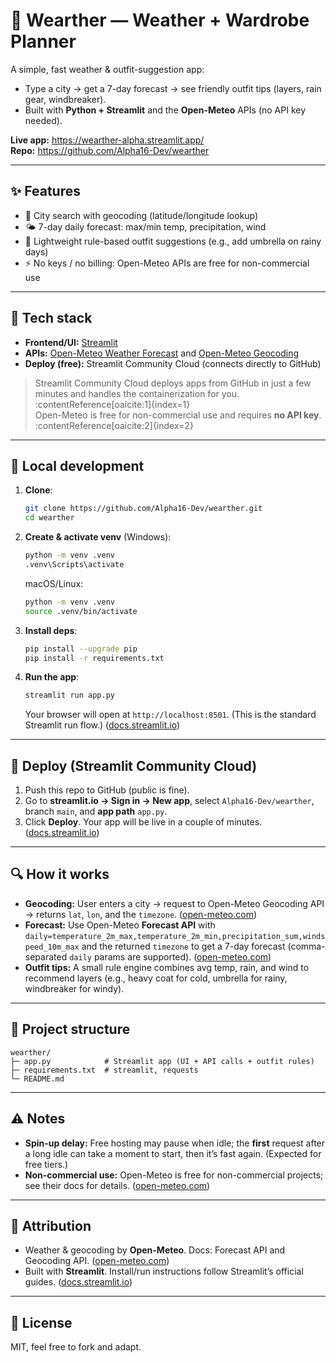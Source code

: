 

# 🧥 Wearther — Weather + Wardrobe Planner

A simple, fast weather & outfit-suggestion app:
- Type a city → get a 7-day forecast → see friendly outfit tips (layers, rain gear, windbreaker).
- Built with **Python + Streamlit** and the **Open-Meteo** APIs (no API key needed).

**Live app:** https://wearther-alpha.streamlit.app/  
**Repo:** https://github.com/Alpha16-Dev/wearther

---

## ✨ Features

- 🔎 City search with geocoding (latitude/longitude lookup)
- 🌤️ 7-day daily forecast: max/min temp, precipitation, wind
- 🧠 Lightweight rule-based outfit suggestions (e.g., add umbrella on rainy days)
- ⚡ No keys / no billing: Open-Meteo APIs are free for non-commercial use

---

## 🧰 Tech stack

- **Frontend/UI:** [Streamlit](https://pypi.org/project/streamlit/)  
- **APIs:** [Open-Meteo Weather Forecast](https://open-meteo.com/en/docs) and [Open-Meteo Geocoding](https://open-meteo.com/en/docs/geocoding-api)  
- **Deploy (free):** Streamlit Community Cloud (connects directly to GitHub)  

> Streamlit Community Cloud deploys apps from GitHub in just a few minutes and handles the containerization for you. :contentReference[oaicite:1]{index=1}  
> Open-Meteo is free for non-commercial use and requires **no API key**. :contentReference[oaicite:2]{index=2}

---

## 🧪 Local development

1. **Clone**:
   ```bash
   git clone https://github.com/Alpha16-Dev/wearther.git
   cd wearther


2. **Create & activate venv** (Windows):

   ```bash
   python -m venv .venv
   .venv\Scripts\activate
   ```

   macOS/Linux:

   ```bash
   python -m venv .venv
   source .venv/bin/activate
   ```

3. **Install deps**:

   ```bash
   pip install --upgrade pip
   pip install -r requirements.txt
   ```

4. **Run the app**:

   ```bash
   streamlit run app.py
   ```

   Your browser will open at `http://localhost:8501`. (This is the standard Streamlit run flow.) ([docs.streamlit.io][2])

---

## 🚀 Deploy (Streamlit Community Cloud)

1. Push this repo to GitHub (public is fine).
2. Go to **streamlit.io → Sign in → New app**, select `Alpha16-Dev/wearther`, branch `main`, and **app path** `app.py`.
3. Click **Deploy**. Your app will be live in a couple of minutes. ([docs.streamlit.io][3])

---

## 🔍 How it works

* **Geocoding:** User enters a city → request to Open-Meteo Geocoding API → returns `lat`, `lon`, and the `timezone`. ([open-meteo.com][4])
* **Forecast:** Use Open-Meteo **Forecast API** with `daily=temperature_2m_max,temperature_2m_min,precipitation_sum,windspeed_10m_max` and the returned `timezone` to get a 7-day forecast (comma-separated `daily` params are supported). ([open-meteo.com][5])
* **Outfit tips:** A small rule engine combines avg temp, rain, and wind to recommend layers (e.g., heavy coat for cold, umbrella for rainy, windbreaker for windy).

---

## 📁 Project structure

```
wearther/
├─ app.py            # Streamlit app (UI + API calls + outfit rules)
├─ requirements.txt  # streamlit, requests
└─ README.md
```

---

## ⚠️ Notes

* **Spin-up delay:** Free hosting may pause when idle; the **first** request after a long idle can take a moment to start, then it’s fast again. (Expected for free tiers.)
* **Non-commercial use:** Open-Meteo is free for non-commercial projects; see their docs for details. ([open-meteo.com][6])

---

## 📝 Attribution

* Weather & geocoding by **Open-Meteo**. Docs: Forecast API and Geocoding API. ([open-meteo.com][5])
* Built with **Streamlit**. Install/run instructions follow Streamlit’s official guides. ([docs.streamlit.io][2])

---

## 📜 License

MIT, feel free to fork and adapt.


[1]: https://docs.streamlit.io/deploy/streamlit-community-cloud "Streamlit Community Cloud"
[2]: https://docs.streamlit.io/get-started/installation "Install Streamlit"
[3]: https://docs.streamlit.io/deploy/streamlit-community-cloud/deploy-your-app "Prep and deploy your app on Community Cloud"
[4]: https://open-meteo.com/en/docs/geocoding-api "Geocoding API | Open-Meteo.com"
[5]: https://open-meteo.com/en/docs "Weather Forecast API - Open-Meteo.com"
[6]: https://open-meteo.com/ "Open-Meteo.com: 🌤️ Free Open-Source Weather API"
